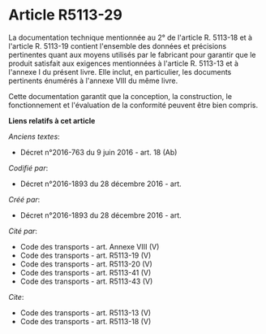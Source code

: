 # Article R5113-29

La documentation technique mentionnée au 2° de l'article R. 5113-18 et à l'article R. 5113-19 contient l'ensemble des données
et précisions pertinentes quant aux moyens utilisés par le fabricant pour garantir que le produit satisfait aux exigences
mentionnées à l'article R. 5113-13 et à l'annexe I du présent livre. Elle inclut, en particulier, les documents pertinents
énumérés à l'annexe VIII du même livre. 

Cette documentation garantit que la conception, la construction, le fonctionnement et l'évaluation de la conformité peuvent
être bien compris.

**Liens relatifs à cet article**

_Anciens textes_:

  - Décret n°2016-763 du 9 juin 2016 - art. 18 (Ab)

_Codifié par_:

  - Décret n°2016-1893 du 28 décembre 2016 - art.

_Créé par_:

  - Décret n°2016-1893 du 28 décembre 2016 - art.

_Cité par_:

  - Code des transports - art. Annexe VIII (V)
  - Code des transports - art. R5113-19 (V)
  - Code des transports - art. R5113-20 (V)
  - Code des transports - art. R5113-41 (V)
  - Code des transports - art. R5113-43 (V)

_Cite_:

  - Code des transports - art. R5113-13 (V)
  - Code des transports - art. R5113-18 (V)
